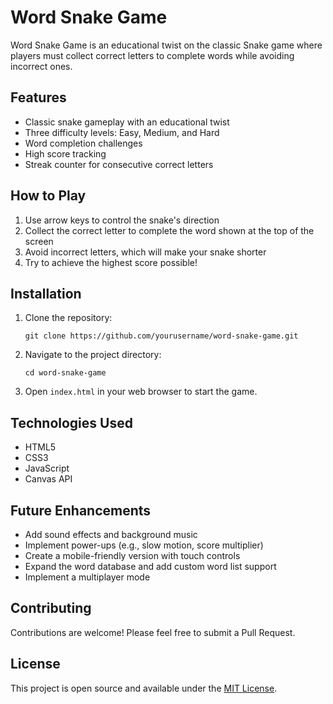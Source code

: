 # Word Snake Game

Word Snake Game is an educational twist on the classic Snake game where players must collect correct letters to complete words while avoiding incorrect ones.

## Features

- Classic snake gameplay with an educational twist
- Three difficulty levels: Easy, Medium, and Hard
- Word completion challenges
- High score tracking
- Streak counter for consecutive correct letters

## How to Play

1. Use arrow keys to control the snake's direction
2. Collect the correct letter to complete the word shown at the top of the screen
3. Avoid incorrect letters, which will make your snake shorter
4. Try to achieve the highest score possible!

## Installation

1. Clone the repository:
   ```
   git clone https://github.com/yourusername/word-snake-game.git
   ```
2. Navigate to the project directory:
   ```
   cd word-snake-game
   ```
3. Open `index.html` in your web browser to start the game.

## Technologies Used

- HTML5
- CSS3
- JavaScript
- Canvas API

## Future Enhancements

- Add sound effects and background music
- Implement power-ups (e.g., slow motion, score multiplier)
- Create a mobile-friendly version with touch controls
- Expand the word database and add custom word list support
- Implement a multiplayer mode

## Contributing

Contributions are welcome! Please feel free to submit a Pull Request.

## License

This project is open source and available under the [MIT License](LICENSE).
